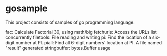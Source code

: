 # gosample
This project consists of samples of go programming language.

fac: Calculate Factorial 30, using math/big
fetchurls: Access the URLs list concurrently
filetools: File reading and writing
pi: Find the location of a six-digit number at PI.
piall: Find all 6-digit numbers' location at PI. A file named "result" generated
stringbuffer: bytes.Buffer usage
